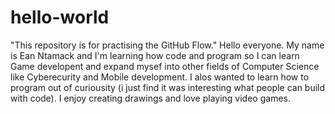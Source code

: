 # hello-world
"This repository is for practising the GitHub Flow."
Hello everyone. My name is Ean Ntamack and I'm learning how code and program so I can learn Game developent and expand mysef into other  fields of Computer Science like Cyberecurity and Mobile development. I alos wanted to learn how to program out of curiousity (i just find it was interesting what people can build with code). I enjoy creating drawings and love playing video games.
